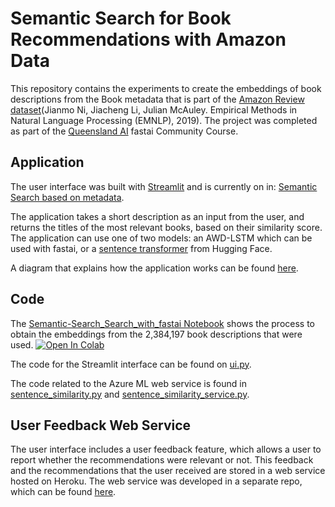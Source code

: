 # Semantic Search for Book Recommendations with Amazon Data

This repository contains the experiments to create the embeddings of book descriptions from the Book metadata that is part of the [Amazon Review dataset](https://nijianmo.github.io/amazon/index.html)(Jianmo Ni, Jiacheng Li, Julian McAuley. Empirical Methods in Natural Language Processing (EMNLP), 2019). The project was completed as part of the [Queensland AI](https://www.qldaihub.com/) fastai Community Course.

## Application

The user interface was built with [Streamlit](https://streamlit.io/) and is currently on in: [Semantic Search based on metadata](https://share.streamlit.io/adilsitos/semantic-search-amazon-data/main/ui.py).

The application takes a short description as an input from the user, and returns the titles of the most relevant books, based on their similarity score. The application can use one of two models: an AWD-LSTM which can be used with fastai, or a [sentence transformer](https://www.sbert.net/) from Hugging Face.

A diagram that explains how the application works can be found [here](https://whimsical.com/semantic-search-project-Mh4EHeCzX58fXZVYfFn4T1).

## Code

The [Semantic-Search_Search_with_fastai Notebook](https://github.com/Adilsitos/Semantic-Search-Amazon-Data/blob/main/Semantic_Search_with_fastai.ipynb) shows the process to obtain the embeddings from the 2,384,197 book descriptions that were used. [![Open In Colab](https://colab.research.google.com/assets/colab-badge.svg)](https://colab.research.google.com/drive/1PIMtkozBnfeEvCuAQcHyTCQr7mYF3dLg?usp=sharing)

The code for the Streamlit interface can be found on [ui.py](https://github.com/Adilsitos/Semantic-Search-Amazon-Data/blob/main/ui.py).

The code related to the Azure ML web service is found in [sentence_similarity.py](https://github.com/Adilsitos/Semantic-Search-Amazon-Data/blob/main/sentence_similarity.py) and [sentence_similarity_service.py](https://github.com/Adilsitos/Semantic-Search-Amazon-Data/blob/main/sentence_similarity_service.py). 

## User Feedback Web Service

The user interface includes a user feedback feature, which allows a user to report whether the recommendations were relevant or not. This feedback and the recommendations that the user received are stored in a web service hosted on Heroku.
The web service was developed in a separate repo, which can be found [here](https://github.com/Adilsitos/webservice-semantic-search).

